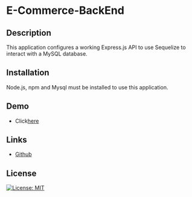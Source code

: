 # E-Commerce-BackEnd

## Description
This application configures a working Express.js API to use Sequelize to interact with a MySQL database.

## Installation
Node.js, npm and Mysql must be installed to use this application.

## Demo


* Click[here](https://youtu.be/gYjWdJ6tQg4)

## Links

* [Github](https://github.com/wl0194)

## License

[![License: MIT](https://img.shields.io/badge/License-MIT-yellow.svg)](https://opensource.org/licenses/MIT)